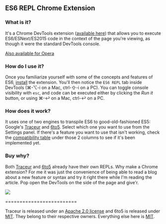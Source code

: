 ## ES6 REPL Chrome Extension

### What is it?
It's a Chrome DevTools extension ([available here](https://chrome.google.com/webstore/detail/es6-repl/alploljligeomonipppgaahpkenfnfkn)) that allows you to execute ES6/ESNext/ES2015 code in the context of the page you're viewing, as though it were the standard DevTools console.

[Also available for Opera](https://addons.opera.com/en/extensions/details/es6-repl/?display=en)

### How do I use it?
Once you familiarize yourself with some of the concepts and features of ES6, [install](https://chrome.google.com/webstore/detail/es6-repl/alploljligeomonipppgaahpkenfnfkn) the extension. You'll then notice the `ES6 REPL` tab inside DevTools (⌘-⌥-i on a Mac, ctrl-⇧-i on a PC). You can toggle console visibility with `esc`, and code can be executed either by clicking the _Run it_ button, or using ⌘-↩ on a Mac, ctrl-↩ on a PC.

### How does it work?
It uses one of two engines to transpile ES6 to good-old-fashioned ES5: Google's [Traceur](https://github.com/google/traceur-compiler) and [6to5](https://github.com/6to5/6to5/). Select which one you want to use from the Settings panel. If there's a feature you want to use that isn't working, check the [compatibility table](http://kangax.github.io/compat-table/es6/) under those 2 columns to see if it's been implemented yet. 

### Buy why?
Both [Traceur](https://google.github.io/traceur-compiler/demo/repl.html#) and [6to5](https://6to5.org/repl/) already have their own REPLs. Why make a Chrome extension? For me it was just the convenience of being able to read a blog about a new feature or syntax and try it right there while I'm reading the article. Pop open the DevTools on the side of the page and give'r.

![](https://s3.amazonaws.com/f.cl.ly/items/2v3n38193y2L372c3o3a/Image%202015-02-08%20at%2011.36.26%20AM.png)

=========================

Traceur is released under an [Apache 2.0 license](https://github.com/google/traceur-compiler/blob/master/LICENSE) and 6to5 is released under [MIT](https://github.com/6to5/6to5/blob/master/LICENSE). They belong to their respective owners. 
Everything else here is [MIT](https://github.com/richgilbank/ES6-Repl-Chrome-Extension/blob/master/LICENSE.md).

